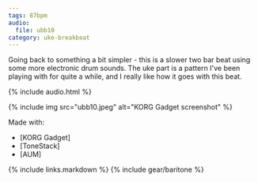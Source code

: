 ```yaml
---
tags: 87bpm
audio:
  file: ubb10
category: uke-breakbeat
---
```

Going back to something a bit simpler - this is a slower two bar beat using some more electronic drum sounds. The uke part is a pattern I've been playing with for quite a while, and I really like how it goes with this beat.

{% include audio.html %}

{% include img src="ubb10.jpeg" alt="KORG Gadget screenshot" %}

Made with:

* [KORG Gadget]
* [ToneStack]
* [AUM]

{% include links.markdown %}
{% include gear/baritone %}